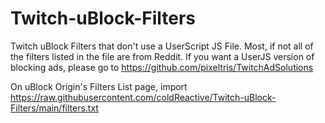 # Twitch-uBlock-Filters
Twitch uBlock Filters that don't use a UserScript JS File. Most, if not all of the filters listed in the file are from Reddit. If you want a UserJS version of blocking ads, please go to https://github.com/pixeltris/TwitchAdSolutions

On uBlock Origin's Filters List page, import https://raw.githubusercontent.com/coldReactive/Twitch-uBlock-Filters/main/filters.txt
